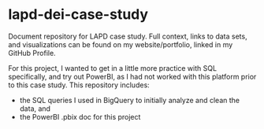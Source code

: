 # lapd-dei-case-study
Document repository for LAPD case study. Full context, links to data sets, and visualizations can be found on my website/portfolio, linked in my GitHub Profile.


For this project, I wanted to get in a little more practice with SQL specifically, and try out PowerBI, as I had not worked with this platform prior to this case study. This repository includes: 
- the SQL queries I used in BigQuery to initially analyze and clean the data, and
- the PowerBI .pbix doc for this project
